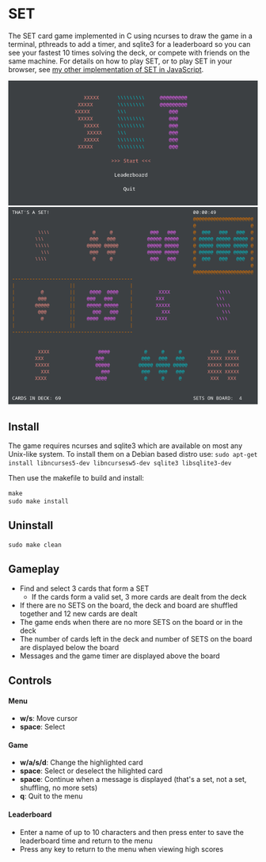 # SET
The SET card game implemented in C using ncurses to draw the game in a terminal, pthreads to add a timer, and sqlite3 for a leaderboard so you can see your fastest 10 times solving the deck, or compete with friends on the same machine.  For details on how to play SET, or to play SET in your browser, see [my other implementation of SET in JavaScript](https://github.com/jpritcha3-14/set-card-game).

![menu png](https://github.com/jpritcha3-14/set-card-game-c/blob/master/assets/menu.png) ![game png](https://github.com/jpritcha3-14/set-card-game-c/blob/master/assets/game.png)

## Install
The game requires ncurses and sqlite3 which are available on most any Unix-like system.  To install them on a Debian based distro use: ```sudo apt-get install libncurses5-dev libncursesw5-dev sqlite3 libsqlite3-dev```

Then use the makefile to build and install:
```
make
sudo make install
```

## Uninstall
```
sudo make clean
```

## Gameplay
- Find and select 3 cards that form a SET
  - If the cards form a valid set, 3 more cards are dealt from the deck
- If there are no SETS on the board, the deck and board are shuffled together and 12 new cards are dealt
- The game ends when there are no more SETS on the board or in the deck
- The number of cards left in the deck and number of SETS on the board are displayed below the board
- Messages and the game timer are displayed above the board


## Controls
#### Menu
- **w/s**: Move cursor
- **space**: Select

#### Game
- **w/a/s/d**: Change the highlighted card 
- **space**: Select or deselect the hilighted card
- **space**: Continue when a message is displayed (that's a set, not a set, shuffling, no more sets)
- **q**: Quit to the menu

#### Leaderboard 
- Enter a name of up to 10 characters and then press enter to save the leaderboard time and return to the menu
- Press any key to return to the menu when viewing high scores
